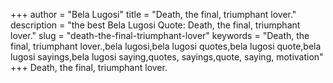 +++
author = "Bela Lugosi"
title = "Death, the final, triumphant lover."
description = "the best Bela Lugosi Quote: Death, the final, triumphant lover."
slug = "death-the-final-triumphant-lover"
keywords = "Death, the final, triumphant lover.,bela lugosi,bela lugosi quotes,bela lugosi quote,bela lugosi sayings,bela lugosi saying,quotes, sayings,quote, saying, motivation"
+++
Death, the final, triumphant lover.
